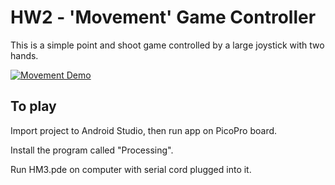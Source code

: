 HW2 - 'Movement' Game Controller
=====
This is a simple point and shoot game controlled by a large joystick with two hands.

[![Movement Demo](https://img.youtube.com/vi/FBuWn_qr_OA/0.jpg)](https://youtu.be/FBuWn_qr_OA)

## To play

Import project to Android Studio, then run app on PicoPro board.

Install the program called "Processing".

Run HM3.pde on computer with serial cord plugged into it.
